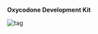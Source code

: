  **Oxycodone Development Kit**
 
![tag](https://github.com/cassidyyyy/odk/assets/161962282/ad8c1e61-c9fc-40a1-ae3b-f6d57b63b33e)
